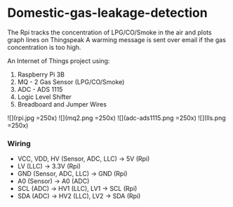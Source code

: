# Domestic-gas-leakage-detection

The Rpi tracks the concentration of LPG/CO/Smoke in the air and plots graph lines on Thingspeak
A warming message is sent over email if the gas concentration is too high.

An Internet of Things project using:

1. Raspberry Pi 3B
2. MQ - 2 Gas Sensor (LPG/CO/Smoke)
3. ADC - ADS 1115
4. Logic Level Shifter
5. Breadboard and Jumper Wires

![](rpi.jpg =250x)
![](mq2.png =250x)
![](adc-ads1115.png =250x)
![](lls.png =250x)

### Wiring

* VCC, VDD, HV (Sensor, ADC, LLC) -> 5V (Rpi)
* LV (LLC) -> 3.3V (Rpi)
* GND (Sensor, ADC, LLC) -> GND (Rpi)
* A0 (Sensor) -> A0 (ADC)
* SCL (ADC) -> HV1 (LLC), LV1 -> SCL (Rpi)
* SDA (ADC) -> HV2 (LLC), LV2 -> SDA (Rpi)
